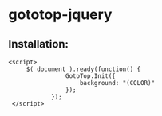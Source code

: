 # gototop-jquery

## Installation:

```
<script>
     $( document ).ready(function() {
                GotoTop.Init({
                    background: "(COLOR)"
                });
            });
 </script>
```

